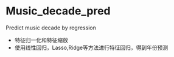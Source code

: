# Music_decade_pred
Predict music decade by regression
- 特征归一化和特征缩放
- 使用线性回归，Lasso,Ridge等方法进行特征回归，得到年份预测
